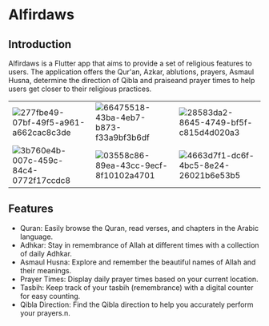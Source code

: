 # Alfirdaws  
## Introduction
Alfirdaws is a Flutter app that aims to provide a set of religious features to users. The application offers the Qur'an, Azkar, ablutions, prayers, Asmaul Husna, determine the direction of Qibla and praiseand prayer times to help users get closer to their religious practices.
 
 | | | |  
| --- | --- | --- | 
|![277fbe49-07bf-49f5-a961-a662cac8c3de](https://user-images.githubusercontent.com/109285951/190918803-1092b6f5-56c8-4ad2-bcf8-73e30e816739.jpg) |![66475518-43ba-4eb7-b873-f33a9bf3b6df](https://user-images.githubusercontent.com/109285951/190918812-52c70921-3570-4ccd-b11a-0c90ddd82ee1.jpg)|![28583da2-8645-4749-bf5f-c815d4d020a3](https://user-images.githubusercontent.com/109285951/190918819-15e76140-38e6-430e-b767-5be2911e623b.jpg)| 
|![3b760e4b-007c-459c-84c4-0772f17ccdc8](https://user-images.githubusercontent.com/109285951/190918827-d079901d-8b74-4d1d-a99e-9f81f1167198.jpg)|![03558c86-89ea-43cc-9ecf-8f10102a4701](https://user-images.githubusercontent.com/109285951/190918832-a59333fc-f4ab-4204-9049-50dcf9db9a03.jpg) |![4663d7f1-dc6f-4bc5-8e24-26021b6e53b5](https://user-images.githubusercontent.com/109285951/190918836-49282137-3582-4942-a029-dfa6fc46d14d.jpg)|

## Features
- Quran: Easily browse the Quran, read verses, and chapters in the Arabic language.
- Adhkar: Stay in remembrance of Allah at different times with a collection of daily Adhkar.
- Asmaul Husna: Explore and remember the beautiful names of Allah and their meanings.
- Prayer Times: Display daily prayer times based on your current location.
- Tasbih: Keep track of your tasbih (remembrance) with a digital counter for easy counting.
- Qibla Direction: Find the Qibla direction to help you accurately perform your prayers.n.

 
